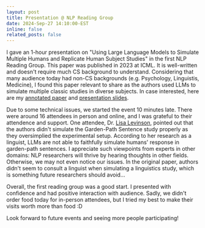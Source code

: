```yaml
---
layout: post
title: Presentation @ NLP Reading Group 
date: 2024-Sep-27 14:10:00-EST
inline: false
related_posts: false
---
```

I gave an 1-hour presentation on "Using Large Language Models to Simulate Multiple Humans and Replicate Human Subject Studies" in the first NLP Reading Group. This paper was published in 2023 at ICML. It is well-written and doesn't require much CS background to understand. Considering that many audience today had non-CS backgrounds (e.g. Psychology, Linguistis, Medicine), I found this paper relevant to share as the authors used LLMs to simulate multiple classic studies in diverse subjects. In case interested, here are my [annotated paper](https://acrobat.adobe.com/link/review?uri=urn:aaid:scds:US:d0a0c2cf-20ce-332f-830d-6f3112cd8dcb) and [presentation slides](https://umich-my.sharepoint.com/:p:/g/personal/bowenyi_umich_edu/EW0MT4K9wmtOgDQEaiNViX8Bs4n5wRD4GCa6SnhxbIyOLA?e=0wHb5f).

Due to some technical issues, we started the event 10 minutes late. There were around 16 attendees in person and online, and I was grateful to their attendence and support. One attendee, Dr. [Lisa Levinson](https://lisalevinson.github.io/), pointed out that the authors didn't simulate the Garden-Path Sentence study properly as they oversimplied the experimental setup. According to her research as a linguist, LLMs are not able to faithfully simulate humans' response in garden-path sentences. I appreciate such viewpoints from experts in other domains: NLP researchers will thrive by hearing thoughts in other fields. Otherwise, we may not even notice our issues. In the original paper, authors didn't seem to consult a linguist when simulating a linguistics study, which is something future researchers should avoid...

Overall, the first reading group was a good start. I presented with confidence and had positive interaction with audience. Sadly, we didn't order food today for in-person attendees, but I tried my best to make their visits worth more than food :D 

Look forward to future events and seeing more people participating!       

           
   